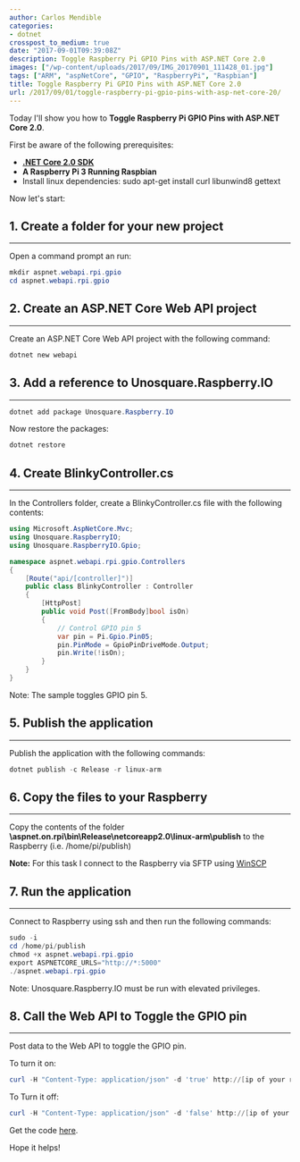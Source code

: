 ```yaml
---
author: Carlos Mendible
categories:
- dotnet
crosspost_to_medium: true
date: "2017-09-01T09:39:08Z"
description: Toggle Raspberry Pi GPIO Pins with ASP.NET Core 2.0
images: ["/wp-content/uploads/2017/09/IMG_20170901_111428_01.jpg"]
tags: ["ARM", "aspNetCore", "GPIO", "RaspberryPi", "Raspbian"]
title: Toggle Raspberry Pi GPIO Pins with ASP.NET Core 2.0
url: /2017/09/01/toggle-raspberry-pi-gpio-pins-with-asp-net-core-20/
---
```

Today I'll show you how to **Toggle Raspberry Pi GPIO Pins with ASP.NET Core 2.0**.

First be aware of the following prerequisites:

  * **<a href="https://www.microsoft.com/net/download/core" target="_blank">.NET Core 2.0 SDK</a>**
  * **A Raspberry Pi 3 Running Raspbian**
  * Install linux dependencies: sudo apt-get install curl libunwind8 gettext

Now let's start:

## 1. Create a folder for your new project
---
Open a command prompt an run: 
    
``` powershell
mkdir aspnet.webapi.rpi.gpio
cd aspnet.webapi.rpi.gpio
```

## 2. Create an ASP.NET Core Web API project
---
Create an ASP.NET Core Web API project with the following command:
    
``` powershell
dotnet new webapi
```

## 3. Add a reference to Unosquare.Raspberry.IO
---
``` powershell
dotnet add package Unosquare.Raspberry.IO
```

Now restore the packages:
    
``` powershell
dotnet restore
```
## 4. Create BlinkyController.cs
---
In the Controllers folder, create a BlinkyController.cs file with the following contents:

``` csharp
using Microsoft.AspNetCore.Mvc;
using Unosquare.RaspberryIO;
using Unosquare.RaspberryIO.Gpio;

namespace aspnet.webapi.rpi.gpio.Controllers
{
    [Route("api/[controller]")]
    public class BlinkyController : Controller
    {
        [HttpPost]
        public void Post([FromBody]bool isOn)
        {
            // Control GPIO pin 5
            var pin = Pi.Gpio.Pin05;
            pin.PinMode = GpioPinDriveMode.Output;
            pin.Write(!isOn);
        }
    }
}
```
    
Note: The sample toggles GPIO pin 5. 
      
## 5. Publish the application
---
Publish the application with the following commands: 
          
``` powershell
dotnet publish -c Release -r linux-arm
```
 
## 6. Copy the files to your Raspberry
---
Copy the contents of the folder **\aspnet.on.rpi\bin\Release\netcoreapp2.0\linux-arm\publish** to the Raspberry (i.e. /home/pi/publish)

**Note:** For this task I connect to the Raspberry via SFTP using <a href="https://winscp.net" target="_blank">WinSCP</a>
            
## 7. Run the application
---
Connect to Raspberry using ssh and then run the following commands:
               
``` powershell
sudo -i
cd /home/pi/publish
chmod +x aspnet.webapi.rpi.gpio
export ASPNETCORE_URLS="http://*:5000"
./aspnet.webapi.rpi.gpio
```
                
Note: Unosquare.Raspberry.IO must be run with elevated privileges.
                  
## 8. Call the Web API to Toggle the GPIO pin
---
Post data to the Web API to toggle the GPIO pin.

To turn it on:

``` powershell
curl -H "Content-Type: application/json" -d 'true' http://[ip of your raspberry]:5000/api/blinky
```
                      
To Turn it off:
``` powershell
curl -H "Content-Type: application/json" -d 'false' http://[ip of your raspberry]:5000/api/blinky
```

Get the code <a href="https://github.com/cmendible/dotnetcore.samples/tree/main/aspnet.webapi.rpi.gpio" target="_blank">here</a>.

Hope it helps!